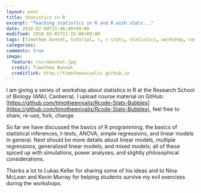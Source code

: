 ```yaml
---
layout: post
title: Statistics in R
excerpt: "Teaching statistics in R and R with stats..."
date: 2018-02-09T15:46:00+09:00
modified: 2018-03-01T11:15:00+09:00
tags: [timothée bonnet, tutorial, r, r-stats, statistics, workshop, coding]
categories:
comments: true
image:
  feature: rscreenshot.jpg
  credit: Timothee Bonnet
  creditlink: http://timotheenivalis.github.io
---
```


I am giving a series of workshop about statistics in R at the Research School of Biology (ANU, Canberra).
I upload course material on GitHub: [https://github.com/timotheenivalis/Rcode-Stats-Bubbles](https://github.com/timotheenivalis/Rcode-Stats-Bubbles), feel free to share, re-use, fork, change.

So far we have discussed the basics of R programming, the basics of statistical inferences, t-tests, ANOVA, simple regressions, and linear models in general.
Next should be more details about linear models, multiple regressions, generalized linear models, and mixed models; all of these spiced up with simulations, power analyses, and slightly philosophical considerations.

Thanks a lot to Lukas Keller for sharing some of his ideas and to Nina McLean and Kevin Murray for helping students survive my evil exercises during the workshops.
